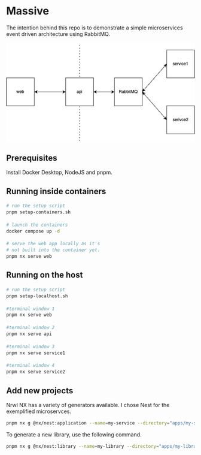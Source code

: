 # Massive

The intention behind this repo is to demonstrate a simple microservices event driven architecture using RabbitMQ.

![Simple microservices event driven architecture example](microservices-event-driven.drawio.png)

## Prerequisites

Install Docker Desktop, NodeJS and pnpm.

## Running inside containers

```sh
# run the setup script
pnpm setup-containers.sh

# launch the containers
docker compose up -d

# serve the web app locally as it's
# not built into the container yet.
pnpm nx serve web
```

## Running on the host

```sh
# run the setup script
pnpm setup-localhost.sh

#terminal window 1
pnpm nx serve web

#terminal window 2
pnpm nx serve api

#terminal window 3
pnpm nx serve service1

#terminal window 4
pnpm nx serve service2
```

## Add new projects

Nrwl NX has a variety of generators available. I chose Nest for the exemplified microservces.

```sh
pnpm nx g @nx/nest:application --name=my-service --directory="apps/my-service"
```

To generate a new library, use the following command.

```sh
pnpm nx g @nx/nest:library --name=my-library --directory="apps/my-library"
```
